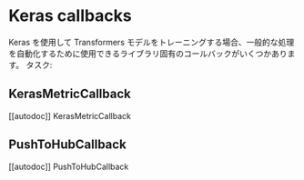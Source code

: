 <!--Copyright 2023 The HuggingFace Team. All rights reserved.

Licensed under the Apache License, Version 2.0 (the "License"); you may not use this file except in compliance with
the License. You may obtain a copy of the License at

http://www.apache.org/licenses/LICENSE-2.0

Unless required by applicable law or agreed to in writing, software distributed under the License is distributed on
an "AS IS" BASIS, WITHOUT WARRANTIES OR CONDITIONS OF ANY KIND, either express or implied. See the License for the
specific language governing permissions and limitations under the License.

⚠️ Note that this file is in Markdown but contain specific syntax for our doc-builder (similar to MDX) that may not be
rendered properly in your Markdown viewer.

-->

# Keras callbacks

Keras を使用して Transformers モデルをトレーニングする場合、一般的な処理を自動化するために使用できるライブラリ固有のコールバックがいくつかあります。
タスク:

## KerasMetricCallback

[[autodoc]] KerasMetricCallback

## PushToHubCallback

[[autodoc]] PushToHubCallback
